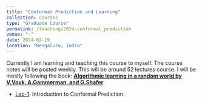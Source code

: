 ```yaml
---
title: "Conformal Prediction and Learning"
collection: courses
type: "Graduate Course"
permalink: /teaching/2024-conformal_prediction
venue: "-"
date: 2024-02-19
location: "Bengaluru, India"
---
```


Currently I am learning and teaching this course to myself. The course notes will be posted weekly. This will be around 52 lectures course. I will be mostly following the book: [**Algorithmic learning in a random world by V.Vovk, A.Gammerman, and G.Shafer**](https://alrw.net/).

- [Lec-1](https://drive.google.com/drive/folders/1CStQPaQJYOXyokzoKSrOyBbt9g13Gar3): Introduction to Conformal Prediction.